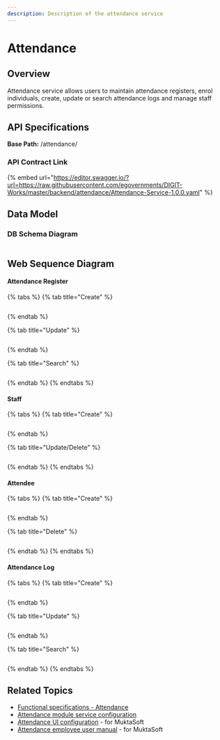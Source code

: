 ```yaml
---
description: Description of the attendance service
---
```


# Attendance

## Overview

Attendance service allows users to maintain attendance registers, enrol individuals, create, update or search attendance logs and manage staff permissions.

## API Specifications

**Base Path:** /attendance/

### API Contract Link

{% embed url="https://editor.swagger.io/?url=https://raw.githubusercontent.com/egovernments/DIGIT-Works/master/backend/attendance/Attendance-Service-1.0.0.yaml" %}

## Data Model

### DB Schema Diagram

<figure><img src="../../../../.gitbook/assets/image (15).png" alt=""><figcaption></figcaption></figure>

## Web Sequence Diagram

#### Attendance Register

{% tabs %}
{% tab title="Create" %}
<figure><img src="../../../../.gitbook/assets/Attendance-Register Create.png" alt=""><figcaption></figcaption></figure>


{% endtab %}

{% tab title="Update" %}
<figure><img src="../../../../.gitbook/assets/Attendance-Register Update (1).png" alt=""><figcaption></figcaption></figure>


{% endtab %}

{% tab title="Search" %}
<figure><img src="../../../../.gitbook/assets/Attendance-Register Search.png" alt=""><figcaption></figcaption></figure>


{% endtab %}
{% endtabs %}

#### Staff

{% tabs %}
{% tab title="Create" %}
<figure><img src="../../../../.gitbook/assets/Staff Create.png" alt=""><figcaption></figcaption></figure>


{% endtab %}

{% tab title="Update/Delete" %}
<figure><img src="../../../../.gitbook/assets/Staff Delete.png" alt=""><figcaption></figcaption></figure>


{% endtab %}
{% endtabs %}

#### Attendee

{% tabs %}
{% tab title="Create" %}
<figure><img src="../../../../.gitbook/assets/Attendee Create.png" alt=""><figcaption></figcaption></figure>


{% endtab %}

{% tab title="Delete" %}
<figure><img src="../../../../.gitbook/assets/Attendee Delete.png" alt=""><figcaption></figcaption></figure>


{% endtab %}
{% endtabs %}

#### Attendance Log

{% tabs %}
{% tab title="Create" %}
<figure><img src="../../../../.gitbook/assets/Attendance Log Create.png" alt=""><figcaption></figcaption></figure>


{% endtab %}

{% tab title="Update" %}
<figure><img src="../../../../.gitbook/assets/Attendance Log Update.png" alt=""><figcaption></figcaption></figure>


{% endtab %}

{% tab title="Search" %}
<figure><img src="../../../../.gitbook/assets/Attendance Log Search.png" alt=""><figcaption></figcaption></figure>


{% endtab %}
{% endtabs %}

## Related Topics

* [Functional specifications - Attendance](../../../functional-specifications/attendance-management.md)
* [Attendance module service configuration](../../../configuration/service-configuration/attendance.md)
* [Attendance UI configuration](../../../../programmes/muktasoft-v1.1/deployment/configuration/ui-configuration/drafts/attendance-management/) - for MuktaSoft
* [Attendance employee user manual](../../../../programmes/muktasoft-v1.1/implementation/training-resources/user-manual/cbo-user-manual/track-attendance.md) - for MuktaSoft
